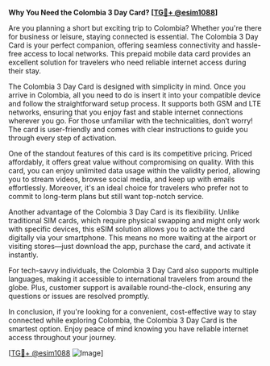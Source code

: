 **Why You Need the Colombia 3 Day Card? [[TG💪+ @esim1088](https://t.me/s/esim1088)]**

Are you planning a short but exciting trip to Colombia? Whether you're there for business or leisure, staying connected is essential. The Colombia 3 Day Card is your perfect companion, offering seamless connectivity and hassle-free access to local networks. This prepaid mobile data card provides an excellent solution for travelers who need reliable internet access during their stay.

The Colombia 3 Day Card is designed with simplicity in mind. Once you arrive in Colombia, all you need to do is insert it into your compatible device and follow the straightforward setup process. It supports both GSM and LTE networks, ensuring that you enjoy fast and stable internet connections wherever you go. For those unfamiliar with the technicalities, don’t worry! The card is user-friendly and comes with clear instructions to guide you through every step of activation.

One of the standout features of this card is its competitive pricing. Priced affordably, it offers great value without compromising on quality. With this card, you can enjoy unlimited data usage within the validity period, allowing you to stream videos, browse social media, and keep up with emails effortlessly. Moreover, it's an ideal choice for travelers who prefer not to commit to long-term plans but still want top-notch service.

Another advantage of the Colombia 3 Day Card is its flexibility. Unlike traditional SIM cards, which require physical swapping and might only work with specific devices, this eSIM solution allows you to activate the card digitally via your smartphone. This means no more waiting at the airport or visiting stores—just download the app, purchase the card, and activate it instantly.

For tech-savvy individuals, the Colombia 3 Day Card also supports multiple languages, making it accessible to international travelers from around the globe. Plus, customer support is available round-the-clock, ensuring any questions or issues are resolved promptly.

In conclusion, if you're looking for a convenient, cost-effective way to stay connected while exploring Colombia, the Colombia 3 Day Card is the smartest option. Enjoy peace of mind knowing you have reliable internet access throughout your journey. 

[[TG💪+ @esim1088](https://t.me/s/esim1088) ![Image](https://i.postimg.cc/Y0z9fWf4/image.png)]